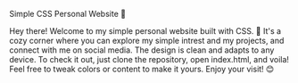 Simple CSS Personal Website 🌟

Hey there! 
Welcome to my simple personal website built with CSS. 🚀 
It's a cozy corner where you can explore my simple intrest and my projects, and connect with me on social media.
The design is clean and adapts to any device.
To check it out, just clone the repository, open index.html, and voila! 
Feel free to tweak colors or content to make it yours. 
Enjoy your visit! 😊
